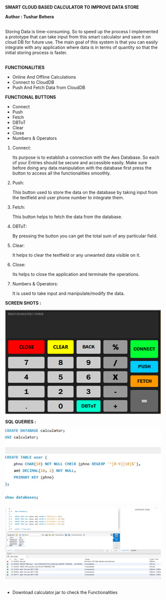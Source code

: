 **SMART CLOUD BASED CALCULATOR TO IMPROVE DATA STORE**

**Author : Tushar Behera**

<br/>
Storing Data is time-consuming. So to speed up the process I implemented a prototype that can take input from this smart calculator and save it on cloud DB for future use. The main goal of this system is that you can easily integrate with any application where data is in terms of quantity so that the initial storing process is faster.
<br/><br/>

**FUNCTIONALITIES** 

- Online And Offline Calculations
- Connect to CloudDB
- Push And Fetch Data from CloudDB

**FUNCTIONAL BUTTONS**

- Connect
- Push
- Fetch
- DBToT
- Clear
- Close
- Numbers & Operators

1. Connect:

   Its purpose is to establish a connection with the Aws Database. So each of your Entries should be secure and accessible easily. Make sure before doing any data manipulation with the database first press the button to access all the functionalities smoothly.

2. Push:

   This button used to store the data on the database by taking input from the textfield and user phone number to integrate them.

3. Fetch:

   This button helps to fetch the data from the database.

4. DBToT:

   By pressing the button you can get the total sum of any particular field.

5. Clear:

   It helps to clear the textfield or any unwanted data visible on it.

6. Close:

   Its helps to close the application and terminate the operations.

7. Numbers & Operators:

   It is used to take  input and manipulate/modify the data.
 



**SCREEN SHOTS :**

![](https://github.com/tushar-behera/Java-Swing-Projects/blob/main/Smart%20Calculator%20With%20JDBC%20AWS%20And%20MySQL/nbproject/prototype.png)



**SQL QUERIES :**

![](https://github.com/tushar-behera/Java-Swing-Projects/blob/main/Smart%20Calculator%20With%20JDBC%20AWS%20And%20MySQL/nbproject/query1.jpg)

![](https://github.com/tushar-behera/Java-Swing-Projects/blob/main/Smart%20Calculator%20With%20JDBC%20AWS%20And%20MySQL/nbproject/query2.jpg)
<br/><br/>
- Download calculator.jar to check the Functionalities
